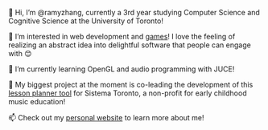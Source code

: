 👋 Hi, I’m @ramyzhang, currently a 3rd year studying Computer Science and Cognitive Science at the University of Toronto!

👀 I’m interested in web development and [games](https://mimimosa.itch.io/)! I love the feeling of realizing an abstract idea into delightful software that people can engage with 😊

🌱 I’m currently learning OpenGL and audio programming with JUCE!

🔬 My biggest project at the moment is co-leading the development of this [lesson planner tool](https://github.com/uoftblueprint/sistema) for Sistema Toronto, a non-profit for early childhood music education!

📫 Check out my [personal website](https://ramyzhang.com/) to learn more about me!

<!---
ramyzhang/ramyzhang is a ✨ special ✨ repository because its `README.md` (this file) appears on your GitHub profile.
You can click the Preview link to take a look at your changes.
--->
